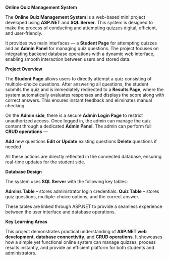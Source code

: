 **Online Quiz Management System**

The **Online Quiz Management System** is a web-based mini project developed using **ASP.NET** and **SQL Server**. This system is designed to make the process of conducting and attempting quizzes digital, efficient, and user-friendly.

It provides two main interfaces — a **Student Page** for attempting quizzes and an **Admin Panel** for managing quiz questions. The project focuses on integrating backend database operations with a dynamic web interface, enabling smooth interaction between users and stored data.

**Project Overview**

The **Student Page** allows users to directly attempt a quiz consisting of multiple-choice questions. After answering all questions, the student submits the quiz and is immediately redirected to a **Results Page**, where the system automatically evaluates responses and displays the score along with correct answers. This ensures instant feedback and eliminates manual checking.

On the **Admin side**, there is a secure **Admin Login Page** to restrict unauthorized access. Once logged in, the admin can manage the quiz content through a dedicated **Admin Panel**. The admin can perform full **CRUD operations** —

 **Add** new questions
 **Edit or Update** existing questions
 **Delete** questions if needed

All these actions are directly reflected in the connected database, ensuring real-time updates for the student side.



 **Database Design**

The system uses **SQL Server** with the following key tables:

 **Admins Table** – stores administrator login credentials.
 **Quiz Table** – stores quiz questions, multiple-choice options, and the correct answer.

These tables are linked through ASP.NET to provide a seamless experience between the user interface and database operations.



**Key Learning Areas**

This project demonstrates practical understanding of **ASP.NET web development**, **database connectivity**, and **CRUD operations**. It showcases how a simple yet functional online system can manage quizzes, process results instantly, and provide an efficient platform for both students and administrators.


